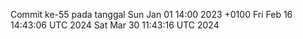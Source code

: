 Commit ke-55 pada tanggal Sun Jan 01 14:00 2023 +0100
Fri Feb 16 14:43:06 UTC 2024
Sat Mar 30 11:43:16 UTC 2024
